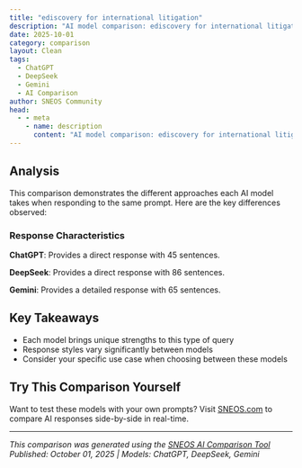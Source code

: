 ```yaml
---
title: "ediscovery for international litigation"
description: "AI model comparison: ediscovery for international litigation..."
date: 2025-10-01
category: comparison
layout: Clean
tags:
  - ChatGPT
  - DeepSeek
  - Gemini
  - AI Comparison
author: SNEOS Community
head:
  - - meta
    - name: description
      content: "AI model comparison: ediscovery for international litigation..."
---
```


<ChatComparison
  title="ediscovery for international litigation"
  prompt="ediscovery for international litigation"
  :responses='{
    "ChatGPT": "**eDiscovery for International Litigation**\n\n**eDiscovery** (electronic discovery) refers to the process of identifying, collecting, preserving, reviewing, and producing electronically stored information (ESI) as part of legal proceedings. In the context of **international litigation**, eDiscovery becomes particularly complex due to factors such as cross-border data transfer restrictions, diverse legal systems, language barriers, and different privacy regulations.\n\n### Key Considerations in eDiscovery for International Litigation\n\n1. **Legal Frameworks and Compliance**\n   - **Data Protection Laws:** Different countries have varying data privacy laws that can impact eDiscovery. For example:\n     - **EU GDPR:** Strict regulations on personal data processing and transfer (adequacy decisions, Standard Contractual Clauses).\n     - **China\u0027s Cybersecurity Law:** Restricts cross-border data transfers.\n     - **Other Jurisdictions:** Like Brazil\u2019s LGPD, Canada\u2019s PIPEDA, or US laws.\n   - **Mutual Legal Assistance Treaties (MLATs):** Facilitate cross-border legal cooperation but can be slow.\n   - **Local Regulations:** Some countries restrict the export of certain data types.\n\n2. **Data Transfer and Privacy**\n   - Risk of violating privacy laws when transferring data across borders.\n   - Use of data anonymization, pseudonymization, or minimization where necessary.\n   - Application of encryption and secure transfer protocols.\n   - Consider hosting data in neutral jurisdictions or localized data centers.\n\n3. **Identification and Preservation**\n   - Identification of relevant custodians and data sources internationally.\n   - Preservation obligations vary by jurisdiction; issuing legal holds in multiple countries can be complicated.\n   - Need to ensure chain of custody and defensibility across jurisdictions.\n\n4. **Collection**\n   - Collecting data in compliance with local laws.\n   - May require involvement of local counsel or forensic experts.\n   - Handling multiple data formats, languages, and time zones.\n\n5. **Review and Processing**\n   - Multilingual document review can slow down the process; use of translation services or multilingual reviewers.\n   - Use of advanced analytics, AI, and technology-assisted review (TAR) tools to reduce costs and improve efficiency.\n\n6. **Production**\n   - Determining formats and scope of data production that comply with local regulations.\n   - Negotiating discovery protocols tailored for cross-border cases.\n   - Considering redactions due to privacy or privileged information laws.\n\n7. **Challenges in International eDiscovery**\n   - Conflicting laws concerning data privacy and discovery obligations.\n   - Varied standards and expectations between jurisdictions.\n   - Increased costs due to complexity.\n   - Logistical issues (time zones, languages).\n   - Enforcement and sanctions differ by country.\n\n### Best Practices for Managing International eDiscovery\n\n- **Early Case Assessment:** Understand the scope, relevant jurisdictions, and applicable laws from the outset.\n- **Engage Local Counsel:** To navigate local data privacy and discovery laws.\n- **Data Mapping:** To identify where data resides globally.\n- **Use Clear Protocols:** Develop agreed-upon discovery plans, including scope, format, review processes, and protections.\n- **Implement Technology Solutions:** Use secure data transfer and review platforms that support multiple languages.\n- **Training \u0026 Communication:** Keep all stakeholders informed about international issues in eDiscovery.\n- **Cultural Sensitivity:** Be aware of differing cultural norms around privacy and data handling.\n\n---\n\n**Summary:** eDiscovery in international litigation requires a strategic, legally compliant approach balancing discovery obligations with local data privacy laws and cross-border challenges. Collaboration with local experts, thorough planning, and appropriate use of technology are essential for effective management.\n\n---\n\nIf you have a specific jurisdiction or case context in mind, I can provide more tailored guidance!",
    "DeepSeek": "Of course. eDiscovery for international litigation is a highly complex field that sits at the intersection of law, technology, and international relations. The core challenge is reconciling the broad, US-style discovery obligations with the strict data privacy and blocking statutes of other nations.\n\nHere is a comprehensive guide to the key considerations, risks, and strategies for managing eDiscovery in cross-border disputes.\n\n---\n\n### **1. The Fundamental Challenge: US Discovery vs. Foreign Privacy Laws**\n\n*   **US Federal Rules of Civil Procedure (FRCP):** Require parties to produce all relevant, non-privileged electronically stored information (ESI) upon request. This is often interpreted broadly.\n*   **Foreign Data Privacy Laws:** Laws like the EU\u0027s **General Data Protection Regulation (GDPR)**, China\u0027s **Personal Information Protection Law (PIPL)**, and South Korea\u0027s **Personal Information Protection Act (PIPA)** strictly regulate the transfer of personal data outside their borders. Personal data is defined very broadly.\n*   **Data Localization \u0026 \u0022Blocking Statutes\u0022:** Some countries have laws that explicitly prohibit the transfer of data for use in foreign legal proceedings without going through specific, often lengthy, official channels.\n    *   **France:** The French Blocking Statute (Law 80-538) criminalizes the transfer of documents for use in foreign proceedings without following specific procedures.\n    *   **Germany:** The German Federal Data Protection Act (BDSG) imposes strict limitations.\n    *   **China \u0026 Russia:** Have robust data localization laws requiring certain data to be stored on servers within the country.\n\n**The Conflict:** A US court may order a company to produce employee emails from its German office. Complying directly with this order would violate the GDPR. Refusing to comply could lead to sanctions from the US court (fines, adverse inference rulings, case dismissal).\n\n---\n\n### **2. Key Legal Considerations \u0026 Risks**\n\n*   **Sanctions from the US Court:** For failing to comply with discovery orders.\n*   **Enforcement Actions \u0026 Fines from Foreign Regulators:** For violating data privacy laws (e.g., GDPR fines can be up to 4% of global annual turnover).\n*   **Criminal Liability for Individuals:** In jurisdictions with blocking statutes, company officers could face criminal charges.\n*   **Loss of Legal Privilege:** Inadvertent production of legally privileged documents can waive that privilege.\n*   **Reputational Damage:** Publicly violating data privacy laws can severely harm a company\u0027s brand and customer trust.\n\n---\n\n### **3. Strategic Framework \u0026 Best Practices**\n\nNavigating this requires a proactive, strategic approach.\n\n#### **A. Early Case Assessment \u0026 Legal Hold**\n\n1.  **Map the Data Universe:** Immediately identify where relevant data resides. Which countries? What data types (emails, Slack, databases)? Who are the key custodians?\n2.  **Issue a Legally Defensible Legal Hold:** Notify all relevant custodians (including international employees) of their duty to preserve data. The hold notice must be clear and account for local language and legal requirements.\n\n#### **B. Engage with Foreign Counsel Early and Often**\n\nThis is the most critical step. **Do not assume US discovery rules apply.**\n*   **Role of Foreign Counsel:** They will advise on:\n    *   Local data privacy and employment laws.\n    *   The requirements of any blocking statutes.\n    *   The possibility of obtaining waivers from employees/data subjects.\n    *   The official mechanisms for obtaining permission for data transfer (e.g., through a court in their country).\n\n#### **C. Navigate the Transfer Hurdle: Mechanisms for Lawful Data Transfer**\n\nYou cannot simply copy data from an EU server to a US review platform. You must have a lawful basis for transfer.\n\n1.  **Explicit Consent:** Obtain informed, specific consent from each data subject (e.g., employee). This is often difficult and impractical in a litigation context.\n2.  **Derogations (under GDPR):** Certain limited exceptions may apply, such as for the \u0022establishment, exercise or defense of legal claims.\u0022 This is a common argument but should not be relied upon alone; it\u0027s best used in conjunction with other safeguards.\n3.  **Data Transfer Agreements with Supplemental Measures:** This is the most robust and common approach.\n    *   Use **Standard Contractual Clauses (SCCs)** approved by the European Commission.\n    *   Implement **\u0022Supplemental Measures\u0022** to ensure US law does not impinge on the protection of the data (as required after the *Schrems II* ruling). These measures include:\n        *   **Technical Measures:** Strong encryption (both in transit and at rest) and pseudonymization of personal data *before* it leaves the jurisdiction.\n        *   **Organizational Measures:** Strict access controls and confidentiality agreements for anyone handling the data.\n4.  **Pursue Discovery Through the Hague Evidence Convention:** This international treaty provides a formal process whereby a US court can request a foreign court to gather evidence on its behalf. While it is a safe and lawful method, it is notoriously **slow, expensive, and often inefficient** for large-scale eDiscovery.\n\n#### **D. Minimize Data Exposure: Data Processing \u0026 Review Strategies**\n\nThe less personal data you transfer, the lower your risk.\n\n1.  **Process and Review Data In-Country:** Set up a temporary, secure eDiscovery processing and review environment within the country where the data resides. This keeps the data subject to local law until the point of review.\n2.  **Aggressive Data Minimization:**\n    *   **Technology-Assisted Review (TAR):** Use machine learning to quickly identify relevant documents, minimizing the dataset for human review.\n    *   **De-duplication and Filtering:** Remove duplicate files and filter by date, custodian, and keyword to reduce volume.\n    *   **Pseudonymization/Redaction:** Before transfer, replace personal identifiers (names, email addresses) with pseudonyms or aggressively redact them. This transforms personal data into non-personal data, significantly easing transfer restrictions.\n\n---\n\n### **4. Practical Checklist for International eDiscovery**\n\n*   [ ] **Form a Cross-Functional Team:** Legal (US and foreign counsel), IT, Data Privacy Officer, and eDiscovery provider.\n*   [ ] **Conduct a Data Privacy Impact Assessment:** Document the risks and your planned mitigation strategies.\n*   [ ] **Choose the Right eDiscovery Vendor:** Select one with proven experience in international data transfers, secure global infrastructure, and strong data minimization tools.\n*   [ ] **Develop a Transparent Protocol:** Create a clear, documented plan for how data will be collected, processed, reviewed, and transferred. This protocol can be presented to the US court to demonstrate good faith and to foreign regulators to show compliance.\n*   [ ] **Seek a Protective Order from the US Court:** Ask the court to enter an order that aligns with your data transfer protocol and restricts access to the produced data, which can help satisfy foreign \u0022supplemental measures\u0022 requirements.\n*   [ ] **Consider a \u0022Clawback\u0022 Agreement:** A Federal Rule of Evidence 502(d) order allows parties to retrieve inadvertently produced privileged documents without waiving privilege, providing an important safety net.\n\n### **Conclusion**\n\nSuccess in international eDiscovery hinges on **proactivity, not reactivity.** It requires a \u0022privacy-by-design\u0022 approach where data protection principles are baked into the discovery process from the very beginning. By understanding the legal conflicts, engaging local experts, leveraging technology for minimization, and using lawful transfer mechanisms, organizations can effectively manage their legal obligations while mitigating the significant risks of non-compliance with international data privacy laws.",
    "Gemini": "eDiscovery for international litigation presents a complex web of challenges that go beyond the typical domestic eDiscovery process. Here\u0027s a breakdown of the key considerations:\n\n**1. Legal Framework and Data Privacy Regulations:**\n\n*   **Varying Laws:** Different countries have drastically different laws governing data privacy, data security, and civil procedure. Understanding these differences is critical to avoid legal sanctions and maintain compliance.  Key regulations to be aware of include:\n    *   **GDPR (General Data Protection Regulation):**  The EU\u0027s GDPR is a comprehensive data privacy law that significantly impacts eDiscovery involving personal data of EU citizens. It covers almost any processing of personal data, including collection, storage, and transfer.\n    *   **Other International Data Protection Laws:** Many other countries have their own data protection laws (e.g., CCPA in California, LGPD in Brazil, PIPEDA in Canada, PDPA in Singapore, Privacy Act in Australia).\n    *   **Civil Procedure Rules:**  Each country\u0027s rules of civil procedure dictate how evidence can be collected, produced, and used in court.  These rules often differ significantly from the Federal Rules of Civil Procedure in the U.S.\n*   **Data Sovereignty:** Data sovereignty laws require data to be stored and processed within a specific country\u0027s borders. This can complicate eDiscovery, especially when the litigation is in a different country.\n*   **Blocking Statutes:** Some countries have \u0022blocking statutes\u0022 that prohibit the transfer of certain types of data outside their borders, particularly data that relates to trade secrets or national security.\n*   **Data Minimization:** GDPR emphasizes data minimization, which requires companies to collect and process only the data that is strictly necessary for a specific purpose. This can conflict with the broad discovery requests often seen in U.S. litigation.\n*   **Right to Be Forgotten (Right to Erasure):** GDPR grants individuals the right to have their personal data erased under certain circumstances.  This can impact the availability of relevant data for eDiscovery.\n\n**2. Cross-Border Data Transfers:**\n\n*   **Transfer Mechanisms:**  When data needs to be transferred across borders, it must be done in a legally compliant manner. Common transfer mechanisms include:\n    *   **Standard Contractual Clauses (SCCs):** Pre-approved contractual clauses issued by the European Commission that establish a legal basis for data transfers.\n    *   **Binding Corporate Rules (BCRs):**  Internal data protection rules approved by a data protection authority for multinational companies to transfer data within their corporate group.\n    *   **Adequacy Decisions:**  The European Commission has recognized certain countries as having data protection laws that are essentially equivalent to GDPR, allowing data to be transferred to those countries without further safeguards. (However, adequacy can be withdrawn).\n    *   **Consent:** Obtaining explicit consent from individuals to transfer their data can be an option, but it\u0027s often difficult to obtain and manage, especially at scale.\n*   **Schrems II Decision:**  The Schrems II decision invalidated the EU-US Privacy Shield framework, which had been a common mechanism for transferring data between the EU and the US.  This decision has significantly increased the complexity of cross-border data transfers.\n\n**3. Language and Cultural Differences:**\n\n*   **Multiple Languages:** Documents may be in multiple languages, requiring translation and linguistic analysis.\n*   **Cultural Context:** Understanding the cultural context of communications is crucial for accurate interpretation and relevance assessment.  Humor, sarcasm, and idioms can be misinterpreted if not understood within their cultural context.\n*   **Localization:**  eDiscovery tools and workflows may need to be localized to support different languages, date formats, and character sets.\n\n**4. Data Collection Challenges:**\n\n*   **Remote Collection:** Data may be located in different countries, requiring remote data collection tools and processes.\n*   **Preservation in Place:** To avoid cross-border data transfers, \u0022preservation in place\u0022 strategies may be used, where data is preserved and reviewed within its original location.\n*   **Technology and Infrastructure:**  The available technology and infrastructure for data collection and processing may vary significantly across different countries.\n*   **Data Formats:**  Dealing with different data formats (e.g., non-Western character sets, legacy systems) can pose technical challenges.\n\n**5. ESI Processing and Review:**\n\n*   **Redaction:**  Redaction may be necessary to remove confidential or privileged information, or to comply with data privacy laws.\n*   **Privilege Review:**  Determining which documents are privileged can be complex in international litigation, as different countries have different rules regarding attorney-client privilege and other privileges.\n*   **Technology-Assisted Review (TAR):** TAR can be particularly helpful in international litigation to reduce the volume of documents that need to be manually reviewed.  TAR workflows may need to be adapted to account for different languages and cultural contexts.\n*   **Translation Workflow:** Integrate professional translation services into the review workflow. Consider machine translation for initial culling and prioritize human translation for key documents.\n\n**6. Project Management and Coordination:**\n\n*   **Global Team:**  Assemble a team with expertise in international law, data privacy, eDiscovery technology, and project management.\n*   **Clear Communication:**  Establish clear communication channels and protocols to ensure that all team members are aligned.\n*   **Documentation:**  Document all steps of the eDiscovery process to demonstrate compliance with applicable laws and regulations.\n*   **Expert Counsel:**  Consult with local counsel in each relevant jurisdiction to ensure compliance with local laws and regulations.\n*   **Cost Management:** International eDiscovery can be significantly more expensive than domestic eDiscovery.  Develop a detailed budget and implement cost-containment measures.\n\n**Key Strategies for Navigating International eDiscovery:**\n\n*   **Early Case Assessment (ECA):** Conduct a thorough ECA to understand the scope of the data involved, the applicable legal framework, and the potential challenges.\n*   **Data Mapping:**  Identify where data is located, what types of data are involved, and who has access to it.\n*   **Proportionality:**  Argue for discovery requests that are proportional to the needs of the case and the value of the information sought.\n*   **Meet and Confer:**  Engage in early and frequent discussions with opposing counsel to narrow the scope of discovery and address potential issues.\n*   **Utilize Technology:**  Leverage eDiscovery technology to automate tasks, reduce costs, and improve efficiency.\n*   **Secure Data Storage:**  Choose secure data storage locations that comply with applicable data privacy laws.\n*   **Training:**  Provide training to all team members on international data privacy laws and eDiscovery best practices.\n\n**In summary, eDiscovery in international litigation demands careful planning, expert advice, and a thorough understanding of the complex interplay of legal, technical, and cultural factors.  Ignoring these complexities can result in significant legal and financial risks.**\n"
  }'
  published-date="21:38"
/>

## Analysis

This comparison demonstrates the different approaches each AI model takes when responding to the same prompt. Here are the key differences observed:

### Response Characteristics

**ChatGPT**: Provides a direct response with 45 sentences. 

**DeepSeek**: Provides a direct response with 86 sentences. 

**Gemini**: Provides a detailed response with 65 sentences. 

## Key Takeaways

- Each model brings unique strengths to this type of query
- Response styles vary significantly between models
- Consider your specific use case when choosing between these models

## Try This Comparison Yourself

Want to test these models with your own prompts? Visit [SNEOS.com](https://sneos.com) to compare AI responses side-by-side in real-time.

---

*This comparison was generated using the [SNEOS AI Comparison Tool](https://sneos.com)*
*Published: October 01, 2025 | Models: ChatGPT, DeepSeek, Gemini*
